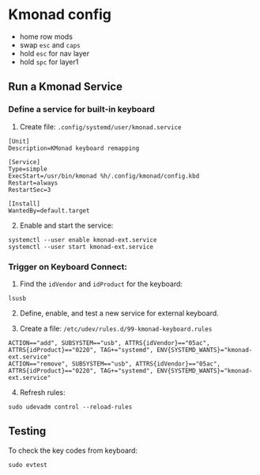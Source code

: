 # Kmonad config

 - home row mods
 - swap `esc` and `caps`
 - hold `esc` for nav layer
 - hold `spc` for layer1

## Run a Kmonad Service

### Define a service for built-in keyboard

1. Create file: `.config/systemd/user/kmonad.service`

```
[Unit]
Description=KMonad keyboard remapping

[Service]
Type=simple
ExecStart=/usr/bin/kmonad %h/.config/kmonad/config.kbd
Restart=always
RestartSec=3

[Install]
WantedBy=default.target
```

2. Enable and start the service:

```
systemctl --user enable kmonad-ext.service
systemctl --user start kmonad-ext.service
```

### Trigger on Keyboard Connect:

1. Find the `idVendor` and `idProduct` for the keyboard:

```
lsusb
```

2. Define, enable, and test a new service for external keyboard.

3. Create a file: `/etc/udev/rules.d/99-kmonad-keyboard.rules`

```
ACTION=="add", SUBSYSTEM=="usb", ATTRS{idVendor}=="05ac", ATTRS{idProduct}=="0220", TAG+="systemd", ENV{SYSTEMD_WANTS}="kmonad-ext.service"
ACTION=="remove", SUBSYSTEM=="usb", ATTRS{idVendor}=="05ac", ATTRS{idProduct}=="0220", TAG+="systemd", ENV{SYSTEMD_WANTS}="kmonad-ext.service"
```

4. Refresh rules:

```
sudo udevadm control --reload-rules
```


## Testing

To check the key codes from keyboard:

```
sudo evtest
```
